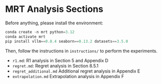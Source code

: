 # MRT Analysis Sections

Before anything, please install the environment:

```python
conda create -n mrt python=3.12
conda activate mrt
pip install vllm==0.8.4 seaborn==0.13.2 datasets==3.5.0
```

Then, follow the instructions in `instructions/` to perform the experiments.
- `r1.md`: R1 analysis in Section 5 and Appendix D
- `regret.md`: Regret analysis in Section 8.5.1
- `regret_additional.md` Additional regret analysis in Appendix E
- `extrapolation.md` Extrapolation analysis in Appendix F

